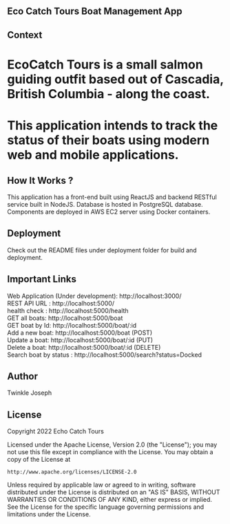 ## Eco Catch Tours Boat Management App


## Context 
# EcoCatch Tours is a small salmon guiding outfit based out of Cascadia, British Columbia - along the coast. 	
# This application intends to track the status of their boats using modern web and mobile applications. 

## How It Works ?
This application has a front-end built using ReactJS and backend RESTful service built in NodeJS. 
Database is hosted in PostgreSQL database. Components are deployed in AWS EC2 server using Docker containers.

## Deployment 
Check out the README files under deployment folder for build and deployment.

## Important Links 
Web Application (Under development): http://localhost:3000/      
REST API URL : http://localhost:5000/  
health check : http://localhost:5000/health  
GET all boats: http://localhost:5000/boat  
GET boat by Id: http://localhost:5000/boat/:id  
Add a new boat: http://localhost:5000/boat (POST)  
Update a boat: http://localhost:5000/boat/:id (PUT)  
Delete a boat: http://localhost:5000/boat/:id (DELETE)  
Search boat by status : http://localhost:5000/search?status=Docked  

## Author
Twinkle Joseph     


## License

Copyright 2022 Echo Catch Tours

Licensed under the Apache License, Version 2.0 (the "License");
you may not use this file except in compliance with the License.
You may obtain a copy of the License at

    http://www.apache.org/licenses/LICENSE-2.0

Unless required by applicable law or agreed to in writing, software
distributed under the License is distributed on an "AS IS" BASIS,
WITHOUT WARRANTIES OR CONDITIONS OF ANY KIND, either express or implied.
See the License for the specific language governing permissions and
limitations under the License.